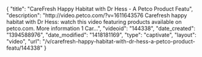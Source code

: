 {
    "title": "CareFresh Happy Habitat with Dr Hess - A Petco Product Featu",
    "description": "http:\/\/video.petco.com\/?v=1611643576 Carefresh happy habitat with Dr Hess: watch this video featuring products available on petco.com. More information 1 Car...",
    "videoid": "144338",
    "date_created": "1394588976",
    "date_modified": "1418181169",
    "type": "captivate",
    "layout": "video",
    "url": "\/v\/carefresh-happy-habitat-with-dr-hess-a-petco-product-featu\/144338"
}